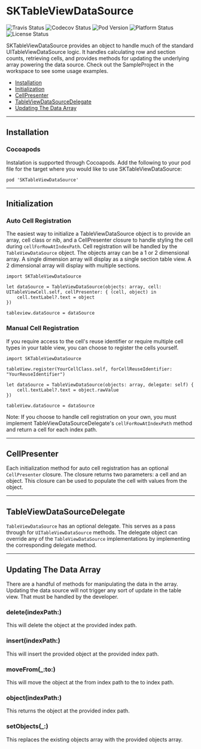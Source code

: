 # SKTableViewDataSource

![Travis Status](https://travis-ci.org/skladek/SKTableViewDataSource.svg?branch=master)
![Codecov Status](https://img.shields.io/codecov/c/github/skladek/SKTableViewDataSource.svg)
![Pod Version](https://img.shields.io/cocoapods/v/SKTableViewDataSource.svg)
![Platform Status](https://img.shields.io/cocoapods/p/SKTableViewDataSource.svg)
![License Status](https://img.shields.io/github/license/skladek/SKTableViewDataSource.svg)

SKTableViewDataSource provides an object to handle much of the standard UITableViewDataSource logic. It handles calculating row and section counts, retrieving cells, and provides methods for updating the underlying array powering the data source. Check out the SampleProject in the workspace to see some usage examples.

- [Installation](#installation)
- [Initialization](#initialization)
- [CellPresenter](#cellpresenter)
- [TableViewDataSourceDelegate](#tableviewdatasourcedelegate)
- [Updating The Data Array](#updating-the-data-array)

---

## Installation

### Cocoapods

Instalation is supported through Cocoapods. Add the following to your pod file for the target where you would like to use SKTableViewDataSource:

```
pod 'SKTableViewDataSource'
```

---

## Initialization

### Auto Cell Registration

The easiest way to initialize a TableViewDataSource object is to provide an array, cell class or nib, and a CellPresenter closure to handle styling the cell during `cellForRowAtIndexPath`. Cell registration will be handled by the `TableViewDataSource` object. The objects array can be a 1 or 2 dimensional array. A single dimension array will display as a single section table view. A 2 dimensional array will display with multiple sections.


```
import SKTableViewDataSource
```

```
let dataSource = TableViewDataSource(objects: array, cell: UITableViewCell.self, cellPresenter: { (cell, object) in
    cell.textLabel?.text = object
})

tableview.dataSource = dataSource
```

### Manual Cell Registration

If you require access to the cell's reuse identifier or require multiple cell types in your table view, you can choose to register the cells yourself.


```
import SKTableViewDataSource
```
```
tableView.register(YourCellClass.self, forCellReuseIdentifier: "YourReuseIdentifier")

let dataSource = TableViewDataSource(objects: array, delegate: self) {
    cell.textLabel?.text = object.rawValue
})

tableView.dataSource = dataSource
```
Note: If you choose to handle cell registration on your own, you must implement TableViewDataSourceDelegate's `cellForRowAtIndexPath` method and return a cell for each index path.

---

## CellPresenter

Each initialization method for auto cell registration has an optional `CellPresenter` closure. The closure returns two parameters: a cell and an object. This closure can be used to populate the cell with values from the object.

---

## TableViewDataSourceDelegate

`TableViewDataSource` has an optional delegate. This serves as a pass through for `UITableViewDataSource` methods. The delegate object can override any of the `TableViewDataSource` implementations by implementing the corresponding delegate method.

---

## Updating The Data Array

There are a handful of methods for manipulating the data in the array. Updating the data source will not trigger any sort of update in the table view. That must be handled by the developer.

### delete(indexPath:)
This will delete the object at the provided index path.

### insert(indexPath:)
This will insert the provided object at the provided index path.

### moveFrom(_:to:)
This will move the object at the from index path to the to index path.

### object(indexPath:)
This returns the object at the provided index path.

### setObjects(_:)
This replaces the existing objects array with the provided objects array.
